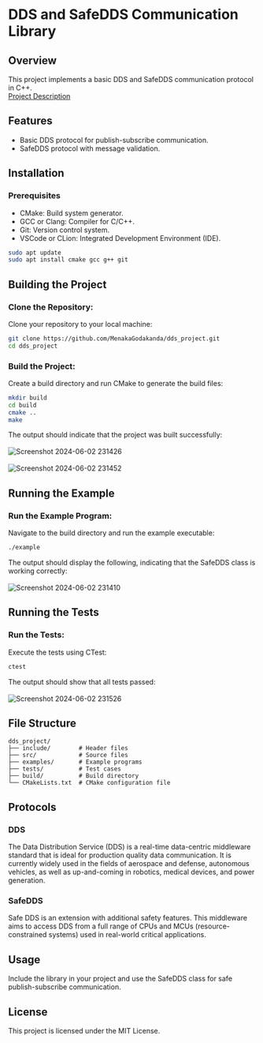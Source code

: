 # DDS and SafeDDS Communication Library

## Overview

This project implements a basic DDS and SafeDDS communication protocol in C++.<br>
<a href="https://github.com/MenakaGodakanda/dds_project/blob/main/Project_Description.md">Project Description</a>

## Features
- Basic DDS protocol for publish-subscribe communication.
- SafeDDS protocol with message validation.

## Installation
### Prerequisites
- CMake: Build system generator.
- GCC or Clang: Compiler for C/C++.
- Git: Version control system.
- VSCode or CLion: Integrated Development Environment (IDE).

```sh
sudo apt update
sudo apt install cmake gcc g++ git
```

## Building the Project
### Clone the Repository:

Clone your repository to your local machine:

```sh
git clone https://github.com/MenakaGodakanda/dds_project.git
cd dds_project
```
### Build the Project:

Create a build directory and run CMake to generate the build files:

```sh
mkdir build
cd build
cmake ..
make
```

The output should indicate that the project was built successfully: <br><br>
![Screenshot 2024-06-02 231426](https://github.com/MenakaGodakanda/dds_project/assets/156875412/16544d89-0729-4352-94c9-c3f8f771d20c) <br><br>
![Screenshot 2024-06-02 231452](https://github.com/MenakaGodakanda/dds_project/assets/156875412/5c7e42a1-4cfd-4d70-b43e-5a95846fc58c)


## Running the Example
### Run the Example Program:

Navigate to the build directory and run the example executable:

```sh
./example
```

The output should display the following, indicating that the SafeDDS class is working correctly: <br><br>
![Screenshot 2024-06-02 231410](https://github.com/MenakaGodakanda/dds_project/assets/156875412/9a15a9fa-ca5f-427e-be64-43c07aec40cf)



## Running the Tests
### Run the Tests:

Execute the tests using CTest:

```sh
ctest
```

The output should show that all tests passed: <br><br>
![Screenshot 2024-06-02 231526](https://github.com/MenakaGodakanda/dds_project/assets/156875412/090e5422-ae32-4dcc-a212-f72bb16184a9)


## File Structure
```
dds_project/
├── include/        # Header files
├── src/            # Source files
├── examples/       # Example programs
├── tests/          # Test cases
├── build/          # Build directory
└── CMakeLists.txt  # CMake configuration file
```

## Protocols

### DDS

The Data Distribution Service (DDS) is a real-time data-centric middleware standard that is ideal for production quality data communication. It is currently widely used in the fields of aerospace and defense, autonomous vehicles, as well as up-and-coming in robotics, medical devices, and power generation.

### SafeDDS

Safe DDS is an extension with additional safety features. This middleware aims to access DDS from a full range of CPUs and MCUs (resource-constrained systems) used in real-world critical applications.

## Usage
Include the library in your project and use the SafeDDS class for safe publish-subscribe communication.

## License
This project is licensed under the MIT License.
